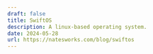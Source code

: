 ```yaml
---
draft: false
title: SwiftOS
description: A linux-based operating system.
date: 2024-05-28
url: https://natesworks.com/blog/swiftos
---
```

